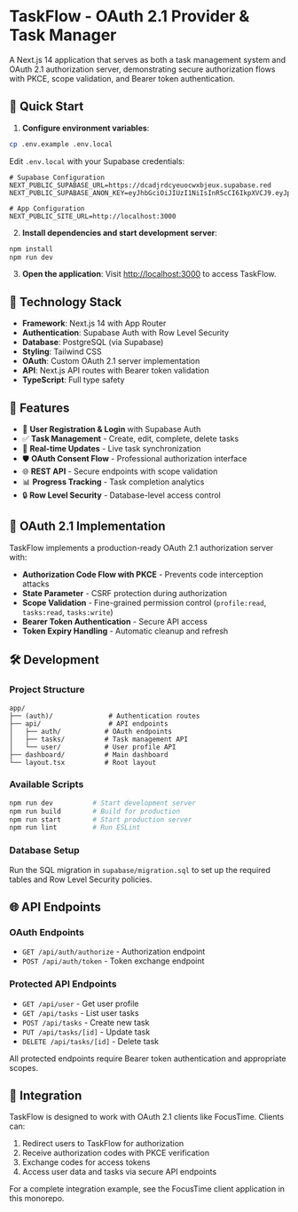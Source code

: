 # TaskFlow - OAuth 2.1 Provider & Task Manager

A Next.js 14 application that serves as both a task management system and OAuth 2.1 authorization server, demonstrating secure authorization flows with PKCE, scope validation, and Bearer token authentication.

## 🚀 Quick Start

1. **Configure environment variables**:
```bash
cp .env.example .env.local
```

Edit `.env.local` with your Supabase credentials:
```env
# Supabase Configuration
NEXT_PUBLIC_SUPABASE_URL=https://dcadjrdcyeuocwxbjeux.supabase.red
NEXT_PUBLIC_SUPABASE_ANON_KEY=eyJhbGciOiJIUzI1NiIsInR5cCI6IkpXVCJ9.eyJpc3MiOiJzdXBhYmFzZSIsInJlZiI6ImRjYWRqcmRjeWV1b2N3eGJqZXV4Iiwicm9sZSI6ImFub24iLCJpYXQiOjE3NTMwOTY4NzQsImV4cCI6MjA2ODY3Mjg3NH0.4N5NpEXb03_LNOZYpVDmG2Ul0Gohu02jVmj4svXqBy4

# App Configuration
NEXT_PUBLIC_SITE_URL=http://localhost:3000
```

2. **Install dependencies and start development server**:
```bash
npm install
npm run dev
```

3. **Open the application**:
Visit [http://localhost:3000](http://localhost:3000) to access TaskFlow.

## 🔧 Technology Stack

- **Framework**: Next.js 14 with App Router
- **Authentication**: Supabase Auth with Row Level Security
- **Database**: PostgreSQL (via Supabase)
- **Styling**: Tailwind CSS
- **OAuth**: Custom OAuth 2.1 server implementation
- **API**: Next.js API routes with Bearer token validation
- **TypeScript**: Full type safety

## 📱 Features

- 🔐 **User Registration & Login** with Supabase Auth
- ✅ **Task Management** - Create, edit, complete, delete tasks
- 🔄 **Real-time Updates** - Live task synchronization
- 🛡️ **OAuth Consent Flow** - Professional authorization interface
- 🌐 **REST API** - Secure endpoints with scope validation
- 📊 **Progress Tracking** - Task completion analytics
- 🔒 **Row Level Security** - Database-level access control

## 🔐 OAuth 2.1 Implementation

TaskFlow implements a production-ready OAuth 2.1 authorization server with:

- **Authorization Code Flow with PKCE** - Prevents code interception attacks
- **State Parameter** - CSRF protection during authorization
- **Scope Validation** - Fine-grained permission control (`profile:read`, `tasks:read`, `tasks:write`)
- **Bearer Token Authentication** - Secure API access
- **Token Expiry Handling** - Automatic cleanup and refresh

## 🛠️ Development

### Project Structure
```
app/
├── (auth)/              # Authentication routes
├── api/                 # API endpoints
│   ├── auth/           # OAuth endpoints
│   ├── tasks/          # Task management API
│   └── user/           # User profile API
├── dashboard/          # Main dashboard
└── layout.tsx          # Root layout
```

### Available Scripts

```bash
npm run dev          # Start development server
npm run build        # Build for production
npm run start        # Start production server
npm run lint         # Run ESLint
```

### Database Setup

Run the SQL migration in `supabase/migration.sql` to set up the required tables and Row Level Security policies.

## 🌐 API Endpoints

### OAuth Endpoints
- `GET /api/auth/authorize` - Authorization endpoint
- `POST /api/auth/token` - Token exchange endpoint

### Protected API Endpoints
- `GET /api/user` - Get user profile
- `GET /api/tasks` - List user tasks
- `POST /api/tasks` - Create new task
- `PUT /api/tasks/[id]` - Update task
- `DELETE /api/tasks/[id]` - Delete task

All protected endpoints require Bearer token authentication and appropriate scopes.

## 🔗 Integration

TaskFlow is designed to work with OAuth 2.1 clients like FocusTime. Clients can:

1. Redirect users to TaskFlow for authorization
2. Receive authorization codes with PKCE verification
3. Exchange codes for access tokens
4. Access user data and tasks via secure API endpoints

For a complete integration example, see the FocusTime client application in this monorepo.
